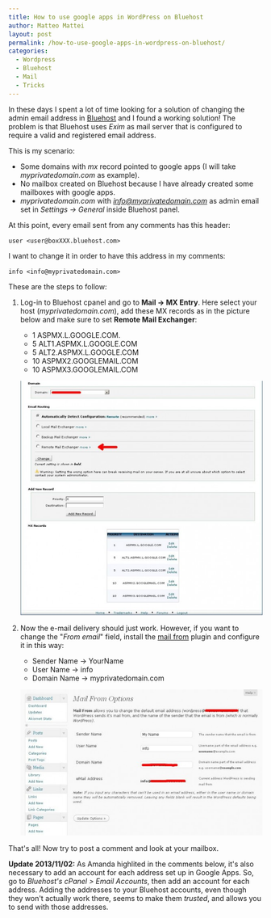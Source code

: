 ```yaml
---
title: How to use google apps in WordPress on Bluehost
author: Matteo Mattei
layout: post
permalink: /how-to-use-google-apps-in-wordpress-on-bluehost/
categories:
  - Wordpress
  - Bluehost
  - Mail
  - Tricks
---
```

In these days I spent a lot of time looking for a solution of changing the admin email address in [Bluehost](http://www.bluehost.com) and I found a working solution! The problem is that Bluehost uses *Exim* as mail server that is configured to require a valid and registered email address.

This is my scenario:

 - Some domains with *mx* record pointed to google apps (I will take *myprivatedomain.com* as example).
 - No mailbox created on Bluehost because I have already created some mailboxes with google apps.
 - *myprivatedomain.com* with *info@myprivatedomain.com* as admin email set in *Settings -> General* inside Bluehost panel.

At this point, every email sent from any comments has this header:

```
user <user@boxXXX.bluehost.com>
```

I want to change it in order to have this address in my comments:

```
info <info@myprivatedomain.com>
```

These are the steps to follow:

 1. Log-in to Bluehost cpanel and go to **Mail -> MX Entry**. Here select your host (*myprivatedomain.com*), add these MX records as in the picture below and make sure to set **Remote Mail Exchanger**: 
    *   1 ASPMX.L.GOOGLE.COM.
    *   5 ALT1.ASPMX.L.GOOGLE.COM
    *   5 ALT2.ASPMX.L.GOOGLE.COM
    *   10 ASPMX2.GOOGLEMAIL.COM
    *   10 ASPMX3.GOOGLEMAIL.COM
    
    ![MX Google Bluehost](/public/posts_images/mx_google_bluehost_1.jpg)
 
 2. Now the e-mail delivery should just work. However, if you want to change the "*From email*" field, install the [mail from](http://wordpress.org/extend/plugins/mail-from/) plugin and configure it in this way:
     - Sender Name -> YourName
     - User Name -> info
     - Domain Name -> myprivatedomain.com
        
    ![Wordpress Mail From Plugin](/public/posts_images/wp_mail_from_plugin.jpg)

That's all! Now try to post a comment and look at your mailbox.
        
**Update 2013/11/02:**
As Amanda highlited in the comments below, it's also necessary to add an account for each address set up in Google Apps. So, go to *Bluehost's cPanel > Email Accounts*, then add an account for each address. Adding the addresses to your Bluehost accounts, even though they won't actually work there, seems to make them *trusted*, and allows you to send with those addresses.
